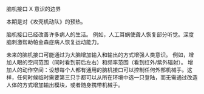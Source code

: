 脑机接口 X 意识的边界

本期是对《攻壳机动队》的预热。

脑机接口已经改善许多病人的生活。
例如，人工耳蜗使聋人恢复部分听觉。深度脑刺激帮助帕金森症病人恢复运动能力。

未来的脑机接口可能通过为大脑增加输入和输出的方式增强人类意识。
例如，增加人眼的空间范围（同时看到前后左右）和频率范围（看到红外/紫外辐射）。
增加人的动作空间：设想每个人都有通用的脑机接口可以控制任何外部机械手。这样，任何时候临时需要第三只手都可以从所在环境中选一只登陆，而无需通过改造人体的方式增加输出模块，或者随身携带机械手。
